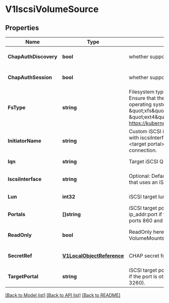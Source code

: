 # V1IscsiVolumeSource

## Properties
Name | Type | Description | Notes
------------ | ------------- | ------------- | -------------
**ChapAuthDiscovery** | **bool** | whether support iSCSI Discovery CHAP authentication | [optional] [default to null]
**ChapAuthSession** | **bool** | whether support iSCSI Session CHAP authentication | [optional] [default to null]
**FsType** | **string** | Filesystem type of the volume that you want to mount. Tip: Ensure that the filesystem type is supported by the host operating system. Examples: \&quot;ext4\&quot;, \&quot;xfs\&quot;, \&quot;ntfs\&quot;. Implicitly inferred to be \&quot;ext4\&quot; if unspecified. More info: https://kubernetes.io/docs/concepts/storage/volumes#iscsi | [optional] [default to null]
**InitiatorName** | **string** | Custom iSCSI initiator name. If initiatorName is specified with iscsiInterface simultaneously, new iSCSI interface &lt;target portal&gt;:&lt;volume name&gt; will be created for the connection. | [optional] [default to null]
**Iqn** | **string** | Target iSCSI Qualified Name. | [default to null]
**IscsiInterface** | **string** | Optional: Defaults to &#39;default&#39; (tcp). iSCSI interface name that uses an iSCSI transport. | [optional] [default to null]
**Lun** | **int32** | iSCSI target lun number. | [default to null]
**Portals** | **[]string** | iSCSI target portal List. The portal is either an IP or ip_addr:port if the port is other than default (typically TCP ports 860 and 3260). | [optional] [default to null]
**ReadOnly** | **bool** | ReadOnly here will force the ReadOnly setting in VolumeMounts. Defaults to false. | [optional] [default to null]
**SecretRef** | [**V1LocalObjectReference**](v1.LocalObjectReference.md) | CHAP secret for iSCSI target and initiator authentication | [optional] [default to null]
**TargetPortal** | **string** | iSCSI target portal. The portal is either an IP or ip_addr:port if the port is other than default (typically TCP ports 860 and 3260). | [default to null]

[[Back to Model list]](../README.md#documentation-for-models) [[Back to API list]](../README.md#documentation-for-api-endpoints) [[Back to README]](../README.md)


